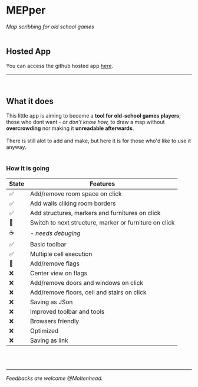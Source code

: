 # MEPper
*Map scribbing for old school games*
<br/><br/>

## Hosted App
You can access the github hosted app <a href="https://moltenhead.github.io/MEPper/" target="_blank">here</a>.
<hr/>
<br/>

## What it does
This little app is aiming to become a **tool for old-school games players**; those who dont want *- or don't know how,* to draw a map without **overcrowding** nor making it **unreadable afterwards**.
<br/><br/>
There is still alot to add and make, but here it is for those who'd like to use it anyway.
<br/><br/>

### How it is going
State | Features
------|---------
:white_check_mark:| Add/remove room space on click
:white_check_mark:| Add walls cliking room borders
:white_check_mark:| Add structures, markers and furnitures on click
:construction:| Switch to next structure, marker or furniture on click
:coffee:|  *- needs debuging*
:white_check_mark:| Basic toolbar
:white_check_mark:| Multiple cell execution
:construction:| Add/remove flags
:x:| Center view on flags
:x:| Add/remove doors and windows on click
:x:| Add/remove floors, ceil and stairs on click
:x:| Saving as JSon
:x:| Improved toolbar and tools
:x:| Browsers friendly
:x:| Optimized
:x:| Saving as link

<br/><br/>
<hr/>

*Feedbacks are welcome @Moltenhead.*
